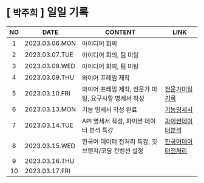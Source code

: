 # [ `박주희` ] 일일 기록

| NO  | DATE           | CONTENT                                               | LINK                                                                                                                                                                                                                       |
| :-: | -------------- | ----------------------------------------------------- | -------------------------------------------------------------------------------------------------------------------------------------------------------------------------------------------------------------------------- |
|  1  | 2023.03.06.MON | 아이디어 회의                                         |                                                                                                                                                                                                                            |
|  2  | 2023.03.07.TUE | 아이디어 회의, 팀 미팅                                |                                                                                                                                                                                                                            |
|  3  | 2023.03.08.WED | 아이디어 회의, 팀 미팅                                |                                                                                                                                                                                                                            |
|  4  | 2023.03.09.THU | 와이어 프레임 제작                                    |                                                                                                                                                                                                                            |
|  5  | 2023.03.10.FRI | 와이어 프레임 제작, 전문가 미팅, 요구사항 명세서 작성 | [전문가미팅기록](https://lab.ssafy.com/s08-bigdata-dist-sub2/S08P22A507/-/blob/parkjuhee/parkjuhee/%EC%A0%84%EB%AC%B8%EA%B0%80_%EB%AF%B8%ED%8C%85_%EA%B8%B0%EB%A1%9D.pdf)                                                  |
|  6  | 2023.03.13.MON | 기능 명세서 작성 완료                                 | [기능명세서](https://lab.ssafy.com/s08-bigdata-dist-sub2/S08P22A507/-/blob/parkjuhee/parkjuhee/%EA%B8%B0%EB%8A%A5_%EB%AA%85%EC%84%B8%EC%84%9C.pdf)                                                                         |
|  7  | 2023.03.14.TUE | API 명세서 작성, 파이썬 데이터 분석 특강              | [파이썬데이터분석](https://lab.ssafy.com/s08-bigdata-dist-sub2/S08P22A507/-/blob/parkjuhee/parkjuhee/%EB%B9%85%EB%8D%B0%EC%9D%B4%ED%84%B0__%ED%8C%8C%EC%9D%B4%EC%8D%AC_%EB%8D%B0%EC%9D%B4%ED%84%B0_%EB%B6%84%EC%84%9D.pdf) |
|  8  | 2023.03.15.WED | 한국어 데이터 전처리 특강, 깃브랜치/코딩 컨벤션 설정  | [한국어데이터전처리]()                                                                                                                                                                                                     |
|  9  | 2023.03.16.THU |                                                       |                                                                                                                                                                                                                            |
| 10  | 2023.03.17.FRI |                                                       |                                                                                                                                                                                                                            |
